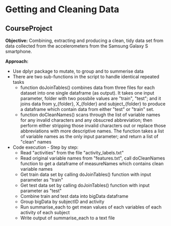# Getting and Cleaning Data
## CourseProject

<strong>Objective:</strong>  Combining, extracting and producing a clean, tidy data set from data collected from the accelerometers from the Samsung Galaxy S smartphone.

<strong>Approach:</strong>
<ul>
  <li>Use dplyr package to mutate, to group and to summerise data</li>
  <li>
    There are two sub-functions in the script to handle identical repeated tasks
    <ul>
      <li>function doJoinTables() combines data from three files for each dataset into one single dataframe (as output).  It takes one input parameter, folder with two possbile values are "train", "test"; and it joins data from y_{folder}, X_{folder} and subject_{folder} to produce a dataframe which contain data from either "test" or "train" set. </li>
      <li>function doCleanNames() scans through the list of variable names for any invalid characters and any obsucred abbreviation; then perform either stripping those invalid characters out or replace those abbreviations with more descriptive names.  The function takes a list of variable names as the only input parameter; and return a list of "clean" names</li>
    </ul>
  </li>
  <li>
    Code execution - Step by step:
    <ul>
      <li>Read "activities" from the file "activity_labels.txt"</li>
      <li>Read original variable names from "features.txt", call doCleanNames function to get a dataframe of measureNames which contains clean variable names</li>
      <li>Get train data set by calling doJoinTables() function with input parameter as "train"</li>
      <li>Get test data set by calling doJoinTables() function with input parameter as "test"</li>
      <li>Combine train and test data into bigData dataframe</li>
      <li>Group bigData by subjectID and activity</li>
      <li>Run summarise_each to get mean values of each variables of each activity of each subject</li>
      <li>Write output of summarise_each to a text file</li>
    </ul>
  </li>
</ul>



